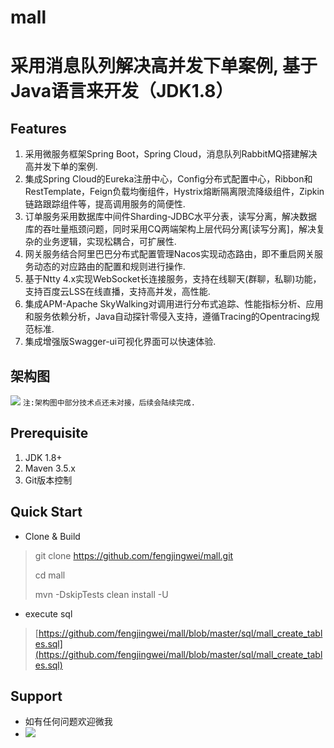 # mall
# 采用消息队列解决高并发下单案例, 基于Java语言来开发（JDK1.8） #

## Features ##
1. 采用微服务框架Spring Boot，Spring Cloud，消息队列RabbitMQ搭建解决高并发下单的案例.
2. 集成Spring Cloud的Eureka注册中心，Config分布式配置中心，Ribbon和RestTemplate，Feign负载均衡组件，Hystrix熔断隔离限流降级组件，Zipkin链路跟踪组件等，提高调用服务的简便性.
3. 订单服务采用数据库中间件Sharding-JDBC水平分表，读写分离，解决数据库的吞吐量瓶颈问题，同时采用CQ两端架构上层代码分离[读写分离]，解决复杂的业务逻辑，实现松耦合，可扩展性.
4. 网关服务结合阿里巴巴分布式配置管理Nacos实现动态路由，即不重启网关服务动态的对应路由的配置和规则进行操作.
5. 基于Ntty 4.x实现WebSocket长连接服务，支持在线聊天(群聊，私聊)功能，支持百度云LSS在线直播，支持高并发，高性能.
6. 集成APM-Apache SkyWalking对调用进行分布式追踪、性能指标分析、应用和服务依赖分析，Java自动探针零侵入支持，遵循Tracing的Opentracing规范标准.
7. 集成增强版Swagger-ui可视化界面可以快速体验.

## 架构图 ##
![](https://raw.githubusercontent.com/fengjingwei/mall/doc/master/architecture.jpg)
`注:架构图中部分技术点还未对接，后续会陆续完成.`

## Prerequisite ##
1. JDK 1.8+
2. Maven 3.5.x
3. Git版本控制

## Quick Start ##
- Clone & Build
> git clone https://github.com/fengjingwei/mall.git
> 
> cd mall
> 
> mvn -DskipTests clean install -U

- execute sql
>  [https://github.com/fengjingwei/mall/blob/master/sql/mall_create_tables.sql](https://github.com/fengjingwei/mall/blob/master/sql/mall_create_tables.sql)

## Support ##
- 如有任何问题欢迎微我
- ![](https://i.imgur.com/8HEEH6x.jpg)
